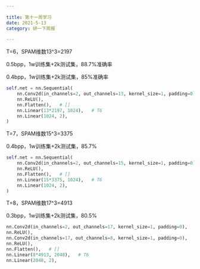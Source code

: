 ```yaml
---
 
title: 第十一周学习
date: 2021-5-13
category: 研一下周报
 
---
```


 

T=6，SPAM维数13^3=2197

0.5bpp，1w训练集+2k测试集，88.7%准确率

0.4bpp，1w训练集+2k测试集，85%准确率

<!-- more -->

``` python
self.net = nn.Sequential(
    nn.Conv2d(in_channels=2, out_channels=13, kernel_size=1, padding=0),
    nn.ReLU(),
    nn.Flatten(),   # []
    nn.Linear(13*2197, 1024),   # T6
    nn.Linear(1024, 2),
)
```

 

T=7，SPAM维数15^3=3375

0.4bpp，1w训练集+2k测试集，85.7%

``` python
self.net = nn.Sequential(
    nn.Conv2d(in_channels=2, out_channels=15, kernel_size=1, padding=0),
    nn.ReLU(),
    nn.Flatten(),   # []
    nn.Linear(15*3375, 1024),   # T6
    nn.Linear(1024, 2),
)
```

 

T=8，SPAM维数17^3=4913

0.3bpp，1w训练集+2k测试集，80.5%

``` python
nn.Conv2d(in_channels=2, out_channels=17, kernel_size=1, padding=0),
nn.ReLU(),
nn.Conv2d(in_channels=17, out_channels=8, kernel_size=1, padding=0),
nn.ReLU(),
nn.Flatten(),   # []
nn.Linear(8*4913, 2048),   # T6
nn.Linear(2048, 2),
```

 

 

 